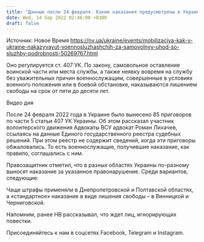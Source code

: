 ```yaml
---
title: "Данные после 24 февраля. Какие наказания предусмотрены в Украине за оставление места службы во время войны"
date: Wed, 14 Sep 2022 02:46:00 +0300
draft: false
---
```

Источник: Новое Время https://nv.ua/ukraine/events/mobilizaciya-kak-v-ukraine-nakazyvayut-voennosluzhashchih-za-samovolnyy-uhod-so-sluzhby-podrobnosti-50269767.html


Оно регулируется ст. 407 УК. По закону, самовольное оставление воинской части или места службы, а также неявку вовремя на службу без уважительных причин военнослужащим, совершенные в условиях военного положения или в боевой обстановке, наказываются лишением свободы на срок от пяти до десяти лет.

 Видео дня   

После 24 февраля 2022 года в Украине было вынесено 85 приговоров по части 5 статьи 407 УК Украины. Об этом рассказал участник волонтерского движения Адвокаты ВСУ адвокат Роман Лихачев, ссылаясь на данные Единого государственного реестра судебных решений. При этом реестр не содержит сведений, когда эти приговоры обжаловались. То есть военнослужащие, получившие наказание, как правило, соглашались с ним.

Правозащитник отметил, что в разных областях Украины по-разному выносят наказание за указанное правонарушение. Среди вариантов, следующие:

Чаще штрафы применяли в Днепропетровской и Полтавской областях, а «стандартное» наказание в виде лишения свободы – в Винницкой и Черниговской.

Напомним, ранее НВ рассказывал, что ждет лиц, игнорирующих повестки.

Присоединяйтесь к нам в соцсетях Facebook, Telegram и Instagram.
